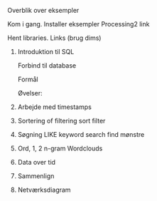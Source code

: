 Overblik over eksempler


Kom i gang. 
Installer eksempler
Processing2 link 

Hent libraries. Links (brug dims)

1. Introduktion til SQL
	
	Forbind til database 

	Formål


	Øvelser:
2. Arbejde med timestamps

2. Sortering of filtering 
	sort
	filter

3. Søgning LIKE
	keyword search
	find mønstre

4. Ord, 1, 2 n-gram 
	Wordclouds

5. Data over tid

6. Sammenlign

7. Netværksdiagram
	